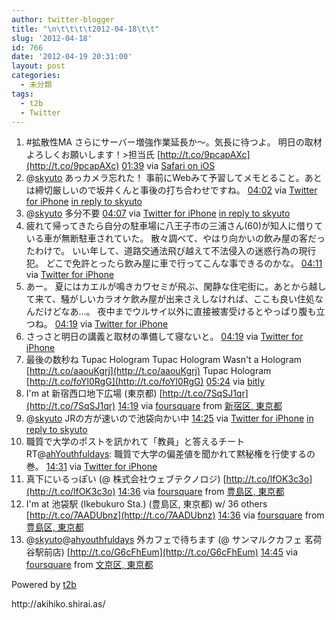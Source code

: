 ```yaml
---
author: twitter-blogger
title: "\n\t\t\t\t2012-04-18\t\t"
slug: '2012-04-18'
id: 766
date: '2012-04-19 20:31:00'
layout: post
categories:
  - 未分類
tags:
  - t2b
  - Twitter
---
```


<div xmlns:georss="http://www.georss.org/georss">

1.  <span><span>#拡散性MA さらにサーバー増強作業延長か～。気長に待つよ。 明日の取材よろしくお願いします！>担当氏 [http://t.co/9pcapAXc](http://t.co/9pcapAXc)</span> <span>[<span>01:39</span>](http://twitter.com/o_ob/status/192593248450134017) <span>via [Safari on iOS](http://www.apple.com)</span></span></span>
2.  <span><span>@[skyuto](http://twitter.com/skyuto "skyuto") あっカメラ忘れた！ 事前にWebみて予習してメモとること。あとは締切厳しいので坂井くんと事後の打ち合わせですね。</span> <span>[<span>04:02</span>](http://twitter.com/o_ob/status/192629205748559872) <span>via [Twitter for iPhone](http://twitter.com/#!/download/iphone)</span> [in reply to skyuto](http://twitter.com/skyuto/status/192625576538947586)</span></span>
3.  <span><span>@[skyuto](http://twitter.com/skyuto "skyuto") 多分不要</span> <span>[<span>04:07</span>](http://twitter.com/o_ob/status/192630435220684801) <span>via [Twitter for iPhone](http://twitter.com/#!/download/iphone)</span> [in reply to skyuto](http://twitter.com/skyuto/status/192629589225373696)</span></span>
4.  <span><span>疲れて帰ってきたら自分の駐車場に八王子市の三浦さん(60)が知人に借りている車が無断駐車されていた。 散々調べて、やはり向かいの飲み屋の客だったわけで。 いい年して、道路交通法飛び越えて不法侵入の迷惑行為の現行犯。 どこで免許とったら飲み屋に車で行ってこんな事できるのかな。</span> <span>[<span>04:11</span>](http://twitter.com/o_ob/status/192631495595278337) <span>via [Twitter for iPhone](http://twitter.com/#!/download/iphone)</span></span></span>
5.  <span><span>あー。 夏にはカエルが鳴きカワセミが飛ぶ、閑静な住宅街に。あとから越して来て、騒がしいカラオケ飲み屋が出来さえしなければ、ここも良い住処なんだけどなあ...。 夜中までウルサイ以外に直接被害受けるとやっぱり腹も立つね。</span> <span>[<span>04:19</span>](http://twitter.com/o_ob/status/192633396814544897) <span>via [Twitter for iPhone](http://twitter.com/#!/download/iphone)</span></span></span>
6.  <span><span>さっさと明日の講義と取材の準備して寝ないと。</span> <span>[<span>04:19</span>](http://twitter.com/o_ob/status/192633535675375617) <span>via [Twitter for iPhone](http://twitter.com/#!/download/iphone)</span></span></span>
7.  <span><span>最後の数秒ね Tupac Hologram Tupac Hologram Wasn't a Hologram [http://t.co/aaouKgrj](http://t.co/aaouKgrj) Tupac Hologram [http://t.co/foYl0RgG](http://t.co/foYl0RgG)</span> <span>[<span>05:24</span>](http://twitter.com/o_ob/status/192649762565144576) <span>via [bitly](http://bit.ly)</span></span></span>
8.  <span><span>I'm at 新宿西口地下広場 (東京都) [http://t.co/7SqSJ1qr](http://t.co/7SqSJ1qr)</span> <span>[<span>14:19</span>](http://twitter.com/o_ob/status/192784380803031040) <span>via [foursquare](http://foursquare.com)</span> from [新宿区, 東京都<span></span>](http://maps.google.com/maps?q=35.69142097,139.69817484)</span></span>
9.  <span><span>@[skyuto](http://twitter.com/skyuto "skyuto") JRの方が速いので池袋向かい中</span> <span>[<span>14:25</span>](http://twitter.com/o_ob/status/192786005688983552) <span>via [Twitter for iPhone](http://twitter.com/#!/download/iphone)</span> [in reply to skyuto](http://twitter.com/skyuto/status/192629589225373696)</span></span>
10.  <span><span>職質で大学のポストを訊かれて「教員」と答えるチート RT@[ahYouthfuldays](http://twitter.com/ahYouthfuldays "ahYouthfuldays"): 職質で大学の偏差値を聞かれて黙秘権を行使するの巻。</span> <span>[<span>14:31</span>](http://twitter.com/o_ob/status/192787461406081025) <span>via [Twitter for iPhone](http://twitter.com/#!/download/iphone)</span></span></span>
11.  <span><span>真下にいるっぽい (@ 株式会社ウェブテクノロジ) [http://t.co/lfOK3c3o](http://t.co/lfOK3c3o)</span> <span>[<span>14:36</span>](http://twitter.com/o_ob/status/192788700923572224) <span>via [foursquare](http://foursquare.com)</span> from [豊島区, 東京都<span></span>](http://maps.google.com/maps?q=35.73004644,139.703072)</span></span>
12.  <span><span>I'm at 池袋駅 (Ikebukuro Sta.) (豊島区, 東京都) w/ 36 others [http://t.co/7AADUbnz](http://t.co/7AADUbnz)</span> <span>[<span>14:36</span>](http://twitter.com/o_ob/status/192788790534877184) <span>via [foursquare](http://foursquare.com)</span> from [豊島区, 東京都<span></span>](http://maps.google.com/maps?q=35.72986464,139.71095557)</span></span>
13.  <span><span>@[skyuto](http://twitter.com/skyuto "skyuto")@[ahyouthfuldays](http://twitter.com/ahyouthfuldays "ahyouthfuldays") 外カフェで待ちます (@ サンマルクカフェ 茗荷谷駅前店) [http://t.co/G6cFhEum](http://t.co/G6cFhEum)</span> <span>[<span>14:45</span>](http://twitter.com/o_ob/status/192790929927712768) <span>via [foursquare](http://foursquare.com)</span> from [文京区, 東京都<span></span>](http://maps.google.com/maps?q=35.717604,139.736571)</span></span>

</div>

Powered by [t2b](http://t2b.utilz.jp/)

<div>http://akihiko.shirai.as/</div>